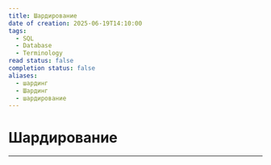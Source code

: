 ```yaml
---
title: Шардирование
date of creation: 2025-06-19T14:10:00
tags:
  - SQL
  - Database
  - Terminology
read status: false
completion status: false
aliases:
  - шардинг
  - Шардинг
  - шардирование
---
```

# Шардирование
---
